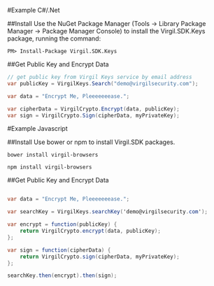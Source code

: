 #Example C#/.Net

##Install
Use the NuGet Package Manager (Tools -> Library Package Manager -> Package Manager Console) to install the Virgil.SDK.Keys package, running the command:
```
PM> Install-Package Virgil.SDK.Keys
```

##Get Public Key and Encrypt Data

```csharp
// get public key from Virgil Keys service by email address
var publicKey = VirgilKeys.Search("demo@virgilsecurity.com");

var data = "Encrypt Me, Pleeeeeeease.";

var cipherData = VirgilCrypto.Encrypt(data, publicKey);
var sign = VirgilCrypto.Sign(cipherData, myPrivateKey);
```

#Example Javascript

##Install
Use bower or npm to install Virgil.SDK packages.
```
bower install virgil-browsers
```
```
npm install virgil-browsers
```
##Get Public Key and Encrypt Data

```csharp

var data = "Encrypt Me, Pleeeeeeease.";

var searchKey = VirgilKeys.searchKey('demo@virgilsecurity.com');

var encrypt = function(publicKey) { 
    return VirgilCrypto.encrypt(data, publicKey);
};

var sign = function(cipherData) {
    return VirgilCrypto.sign(cipherData, myPrivateKey);
}; 

searchKey.then(encrypt).then(sign);

